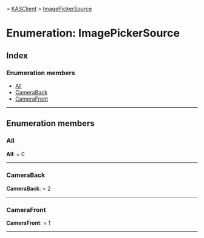 [](../README.md) > [KASClient](../modules/kasclient.md) > [ImagePickerSource](../enums/kasclient.imagepickersource.md)

# Enumeration: ImagePickerSource

## Index

### Enumeration members

* [All](kasclient.imagepickersource.md#all)
* [CameraBack](kasclient.imagepickersource.md#cameraback)
* [CameraFront](kasclient.imagepickersource.md#camerafront)




---

## Enumeration members

<a id="all"></a>

###  All

**All**:  = 0

___




<a id="cameraback"></a>

###  CameraBack

**CameraBack**:  = 2

___




<a id="camerafront"></a>

###  CameraFront

**CameraFront**:  = 1

___






